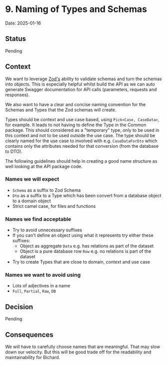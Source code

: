 # 9. Naming of Types and Schemas

Date: 2025-01-16

## Status

Pending

## Context

We want to leverage [Zod's](https://zod.dev/) ability to validate schemas and turn the schemas into objects. This is
especially helpful whilst build the API as we can auto generate Swagger documentation for API calls (parameters,
requests and responses).

We also want to have a clear and concise naming convention for the Schemas and Types that the Zod schemas will create.

Types should be context and use case based, using `Pick<Case, CaseData>`, for example. It leads to not having to define
the Type in the Common package. This should considered as a "temporary" type, only to be used in this context and not to
be used outside the use case. The type should be clearly named for the use case to involved with e.g. `CaseDataForDto`
which contains only the attributes needed for that conversion (from the database to DTO).

The following guidelines should help in creating a good name structure as well looking at the API package code.

### Names we will expect

- `Schema` as a suffix to Zod Schema
- `Dto` as a suffix to a Type which has been convert from a database object to a domain object
- Strict camel case, for files and functions

### Names we find acceptable

- Try to avoid unnecessary suffixes
- If you can't define an object using what it represents try either these suffixes:
  - Object as aggregate `Data` e.g. has relations as part of the dataset
  - Object is a pure database row `Row` e.g. no relations is part of the dataset
- Try to create Types that are close to domain, context and use case

### Names we want to avoid using

- Lots of adjectives in a name
- `Full`, `Partial`, `Raw`, `DB`

## Decision

Pending

## Consequences

We will have to carefully choose names that are meaningful. That may slow down our velocity. But this will be good trade
off for the readability and maintainability for Bichard.
